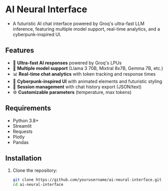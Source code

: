 # AI Neural Interface

* A futuristic AI chat interface powered by Groq's ultra-fast LLM inference, featuring multiple model support, real-time analytics, and a cyberpunk-inspired UI.

## Features

- 🚀 **Ultra-fast AI responses** powered by Groq's LPUs
- 🧠 **Multiple model support** (Llama 3 70B, Mixtral 8x7B, Gemma 7B, etc.)
- 📊 **Real-time chat analytics** with token tracking and response times
- 🎨 **Cyberpunk-inspired UI** with animated elements and futuristic styling
- 💾 **Session management** with chat history export (JSON/text)
- ⚙️ **Customizable parameters** (temperature, max tokens)

## Requirements

- Python 3.8+
- Streamlit
- Requests
- Plotly
- Pandas

## Installation

1. Clone the repository:
   ```bash
   git clone https://github.com/yourusername/ai-neural-interface.git
   cd ai-neural-interface
